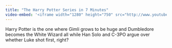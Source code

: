 ```yaml
---
title: "The Harry Potter Series in 7 Minutes"
video-embed: '<iframe width="1280" height="750" src="http://www.youtube.com/embed/L3AdfZ346wg?rel=0&amp;hd=1" frameborder="0" allowfullscreen></iframe>'
---
```

<p>Harry Potter is the one where Gimli grows to be huge and Dumbledore becomes the White Wizard all while Han Solo and C-3PO argue over whether Luke shot first, right?</p>

